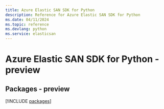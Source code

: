 ```yaml
---
title: Azure Elastic SAN SDK for Python
description: Reference for Azure Elastic SAN SDK for Python
ms.date: 04/11/2024
ms.topic: reference
ms.devlang: python
ms.service: elasticsan
---
```

# Azure Elastic SAN SDK for Python - preview
## Packages - preview
[!INCLUDE [packages](elastic-san-index.md)]
